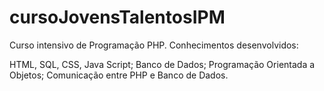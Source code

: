 # cursoJovensTalentosIPM

Curso intensivo de Programação PHP. Conhecimentos desenvolvidos:

HTML, SQL, CSS, Java Script;
Banco de Dados;
Programação Orientada a Objetos;
Comunicação entre PHP e Banco de Dados.
